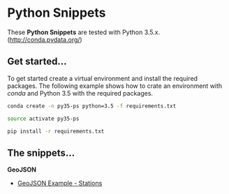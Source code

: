 # Python Snippets

These __Python Snippets__ are tested with Python 3.5.x. (http://conda.pydata.org/)

## Get started...
To get started create a virtual environment and install the required packages. 
The following example shows how to crate an environment with _conda_ and Python 3.5 with
the required packages.

```bash
conda create -n py35-ps python=3.5 -f requirements.txt

source activate py35-ps

pip install -r requirements.txt
``` 

## The snippets...

__GeoJSON__
- [GeoJSON Example - Stations](geojson/geojson_stations.ipynb)
